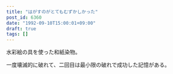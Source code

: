 ```yaml
---
title: "はがすのがとてもむずかしかった"
post_id: 6360
date: "1992-09-10T15:00:01+09:00"
draft: true
tags: []
---
```



水彩絵の具を使った和紙染物。

一度壊滅的に破れて、二回目は最小限の破れで成功した記憶がある。
